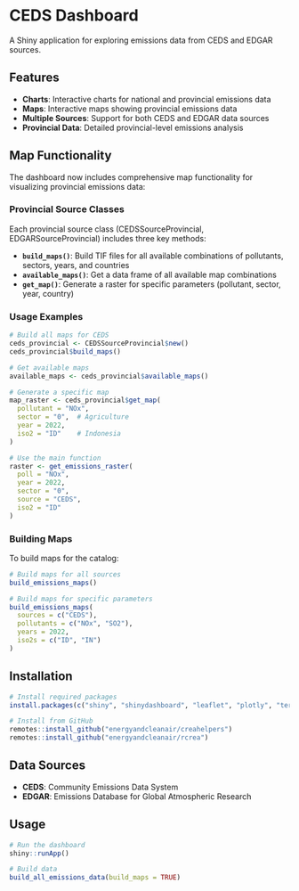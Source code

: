 # CEDS Dashboard

A Shiny application for exploring emissions data from CEDS and EDGAR sources.

## Features

- **Charts**: Interactive charts for national and provincial emissions data
- **Maps**: Interactive maps showing provincial emissions data
- **Multiple Sources**: Support for both CEDS and EDGAR data sources
- **Provincial Data**: Detailed provincial-level emissions analysis

## Map Functionality

The dashboard now includes comprehensive map functionality for visualizing provincial emissions data:

### Provincial Source Classes

Each provincial source class (CEDSSourceProvincial, EDGARSourceProvincial) includes three key methods:

- **`build_maps()`**: Build TIF files for all available combinations of pollutants, sectors, years, and countries
- **`available_maps()`**: Get a data frame of all available map combinations
- **`get_map()`**: Generate a raster for specific parameters (pollutant, sector, year, country)

### Usage Examples

```r
# Build all maps for CEDS
ceds_provincial <- CEDSSourceProvincial$new()
ceds_provincial$build_maps()

# Get available maps
available_maps <- ceds_provincial$available_maps()

# Generate a specific map
map_raster <- ceds_provincial$get_map(
  pollutant = "NOx",
  sector = "0",  # Agriculture
  year = 2022,
  iso2 = "ID"    # Indonesia
)

# Use the main function
raster <- get_emissions_raster(
  poll = "NOx",
  year = 2022,
  sector = "0",
  source = "CEDS",
  iso2 = "ID"
)
```

### Building Maps

To build maps for the catalog:

```r
# Build maps for all sources
build_emissions_maps()

# Build maps for specific parameters
build_emissions_maps(
  sources = c("CEDS"),
  pollutants = c("NOx", "SO2"),
  years = 2022,
  iso2s = c("ID", "IN")
)
```

## Installation

```r
# Install required packages
install.packages(c("shiny", "shinydashboard", "leaflet", "plotly", "terra"))

# Install from GitHub
remotes::install_github("energyandcleanair/creahelpers")
remotes::install_github("energyandcleanair/rcrea")
```

## Data Sources

- **CEDS**: Community Emissions Data System
- **EDGAR**: Emissions Database for Global Atmospheric Research

## Usage

```r
# Run the dashboard
shiny::runApp()

# Build data
build_all_emissions_data(build_maps = TRUE)
```
